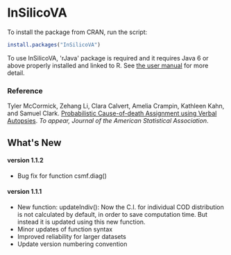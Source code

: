# InSilicoVA 

To install the package from CRAN, run the script: 
```r
install.packages("InSilicoVA")
```

To use InSilicoVA, 'rJava' package is required and it requires Java 6 or above properly installed and linked to R. See <a href="Documents/Insilico-manual.pdf">the user manual</a> for more detail.

### Reference
Tyler McCormick, Zehang Li, Clara Calvert, Amelia Crampin, Kathleen Kahn, and Samuel Clark. <a href="http://arxiv.org/abs/1411.3042">Probabilistic Cause-of-death Assignment using Verbal Autopsies</a>. <em>To appear, Journal of the American Statistical Association</em>. 



## What's New
#### version 1.1.2
- Bug fix for function csmf.diag()

#### version 1.1.1
- New function: updateIndiv(): Now the C.I. for individual COD distribution is not calculated by default, in order to save computation time. But instead it is updated using this new function. 
- Minor updates of function syntax 
- Improved reliability for larger datasets 
- Update version numbering convention
